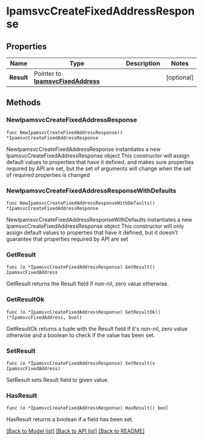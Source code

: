 # IpamsvcCreateFixedAddressResponse

## Properties

Name | Type | Description | Notes
------------ | ------------- | ------------- | -------------
**Result** | Pointer to [**IpamsvcFixedAddress**](IpamsvcFixedAddress.md) |  | [optional] 

## Methods

### NewIpamsvcCreateFixedAddressResponse

`func NewIpamsvcCreateFixedAddressResponse() *IpamsvcCreateFixedAddressResponse`

NewIpamsvcCreateFixedAddressResponse instantiates a new IpamsvcCreateFixedAddressResponse object
This constructor will assign default values to properties that have it defined,
and makes sure properties required by API are set, but the set of arguments
will change when the set of required properties is changed

### NewIpamsvcCreateFixedAddressResponseWithDefaults

`func NewIpamsvcCreateFixedAddressResponseWithDefaults() *IpamsvcCreateFixedAddressResponse`

NewIpamsvcCreateFixedAddressResponseWithDefaults instantiates a new IpamsvcCreateFixedAddressResponse object
This constructor will only assign default values to properties that have it defined,
but it doesn't guarantee that properties required by API are set

### GetResult

`func (o *IpamsvcCreateFixedAddressResponse) GetResult() IpamsvcFixedAddress`

GetResult returns the Result field if non-nil, zero value otherwise.

### GetResultOk

`func (o *IpamsvcCreateFixedAddressResponse) GetResultOk() (*IpamsvcFixedAddress, bool)`

GetResultOk returns a tuple with the Result field if it's non-nil, zero value otherwise
and a boolean to check if the value has been set.

### SetResult

`func (o *IpamsvcCreateFixedAddressResponse) SetResult(v IpamsvcFixedAddress)`

SetResult sets Result field to given value.

### HasResult

`func (o *IpamsvcCreateFixedAddressResponse) HasResult() bool`

HasResult returns a boolean if a field has been set.


[[Back to Model list]](../README.md#documentation-for-models) [[Back to API list]](../README.md#documentation-for-api-endpoints) [[Back to README]](../README.md)



